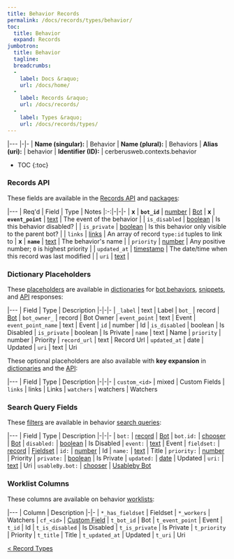 ```yaml
---
title: Behavior Records
permalink: /docs/records/types/behavior/
toc:
  title: Behavior
  expand: Records
jumbotron:
  title: Behavior
  tagline: 
  breadcrumbs:
  -
    label: Docs &raquo;
    url: /docs/home/
  -
    label: Records &raquo;
    url: /docs/records/
  -
    label: Types &raquo;
    url: /docs/records/types/
---
```


|---
|-|-
| **Name (singular):** | Behavior
| **Name (plural):** | Behaviors
| **Alias (uri):** | behavior
| **Identifier (ID):** | cerberusweb.contexts.behavior

* TOC
{:toc}

### Records API

These fields are available in the [Records API](/docs/api/endpoints/records/) and [packages](/docs/packages/):

|---
| Req'd | Field | Type | Notes
|:-:|-|-|-
| **x** | **`bot_id`** | [number](/docs/records/fields/types/number/) | [Bot](/docs/records/types/bot/) 
| **x** | **`event_point`** | [text](/docs/records/fields/types/text/) | The event of the behavior 
|   | `is_disabled` | [boolean](/docs/records/fields/types/boolean/) | Is this behavior disabled? 
|   | `is_private` | [boolean](/docs/records/fields/types/boolean/) | Is this behavior only visible to the parent bot? 
|   | `links` | [links](/docs/records/fields/types/links/) | An array of record `type:id` tuples to link to 
| **x** | **`name`** | [text](/docs/records/fields/types/text/) | The behavior's name 
|   | `priority` | [number](/docs/records/fields/types/number/) | Any positive number; `0` is highest priority 
|   | `updated_at` | [timestamp](/docs/records/fields/types/timestamp/) | The date/time when this record was last modified 
|   | `uri` | [text](/docs/records/fields/types/text/) |  

### Dictionary Placeholders

These [placeholders](/docs/bots/scripting/placeholders/) are available in [dictionaries](/docs/bots/behaviors/dictionaries/) for [bot behaviors](/docs/bots/behaviors/), [snippets](/docs/snippets/), and [API](/docs/api/) responses:

|---
| Field | Type | Description
|-|-|-
| `_label` | text | Label
| `bot_` | record | [Bot](/docs/records/types/bot/)
| `bot_owner_` | record | Bot Owner
| `event_point` | text | Event
| `event_point_name` | text | Event
| `id` | number | Id
| `is_disabled` | boolean | Is Disabled
| `is_private` | boolean | Is Private
| `name` | text | Name
| `priority` | number | Priority
| `record_url` | text | Record Url
| `updated_at` | date | Updated
| `uri` | text | Uri

These optional placeholders are also available with **key expansion** in [dictionaries](/docs/bots/behaviors/dictionaries/#key-expansion) and the [API](/docs/api/responses/#expanding-keys-in-api-requests):

|---
| Field | Type | Description
|-|-|-
| `custom_<id>` | mixed | Custom Fields
| `links` | links | Links
| `watchers` | watchers | Watchers
	
### Search Query Fields

These [filters](/docs/search/filters/) are available in behavior [search queries](/docs/search/):

|---
| Field | Type | Description
|-|-|-
| `bot:` | [record](/docs/search/deep-search/) | [Bot](/docs/records/types/bot/)
| `bot.id:` | [chooser](/docs/search/filters/choosers/) | [Bot](/docs/records/types/bot/)
| `disabled:` | [boolean](/docs/search/filters/booleans/) | Is Disabled
| `event:` | [text](/docs/search/filters/text/) | Event
| `fieldset:` | [record](/docs/search/deep-search/) | [Fieldset](/docs/records/types/custom_fieldset/)
| `id:` | [number](/docs/search/filters/numbers/) | Id
| `name:` | [text](/docs/search/filters/text/) | Title
| `priority:` | [number](/docs/search/filters/numbers/) | Priority
| `private:` | [boolean](/docs/search/filters/booleans/) | Is Private
| `updated:` | [date](/docs/search/filters/dates/) | Updated
| `uri:` | [text](/docs/search/filters/text/) | Uri
| `usableBy.bot:` | [chooser](/docs/search/filters/choosers/) | [Usableby Bot](/docs/records/types/bot/)
	
### Worklist Columns

These columns are available on behavior [worklists](/docs/worklists/):

|---
| Column | Description
|-|-
| `*_has_fieldset` | Fieldset
| `*_workers` | Watchers
| `cf_<id>` | [Custom Field](/docs/records/types/custom_Field/)
| `t_bot_id` | Bot
| `t_event_point` | Event
| `t_id` | Id
| `t_is_disabled` | Is Disabled
| `t_is_private` | Is Private
| `t_priority` | Priority
| `t_title` | Title
| `t_updated_at` | Updated
| `t_uri` | Uri

<div class="section-nav">
	<div class="left">
		<a href="/docs/records/types/" class="prev">&lt; Record Types</a>
	</div>
	<div class="right align-right">
	</div>
</div>
<div class="clear"></div>